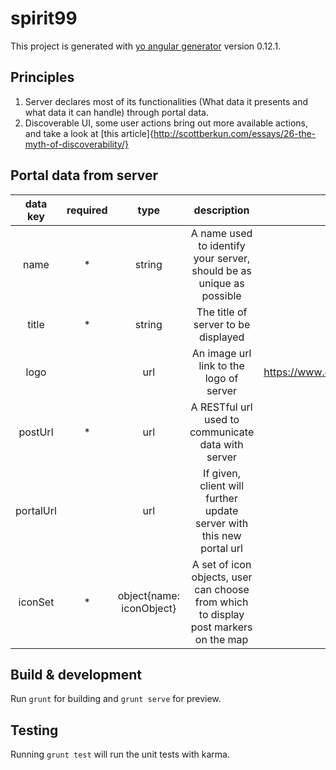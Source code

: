 # spirit99

This project is generated with [yo angular generator](https://github.com/yeoman/generator-angular)
version 0.12.1.

## Principles
1. Server declares most of its functionalities (What data it presents and what data it can handle) through portal data.
2. Discoverable UI, some user actions bring out more available actions, and take a look at [this article]{http://scottberkun.com/essays/26-the-myth-of-discoverability/}

## Portal data from server
| data key | required | type | description | default value |
|:---------:|:--------:|:----------------------:|:------------------------------------------------------------------------------------------------:|:-------------------------------------------------------------:|
| name | * | string | A name used to identify your server, should be as unique as possible | none |
| title | * | string | The title of server to be displayed | none |
| logo |  | url | An image url link to the logo of server  | https://www.evansville.edu/residencelife/images/greenLogo.png |
| postUrl | * | url | A RESTful url used to communicate data with server | none |
| portalUrl |  | url | If given, client will further update server with this new portal url | none |
| iconSet | * | object{name: iconObject} | A set of icon objects, user can choose from which to display post markers on the map | none |

## Build & development

Run `grunt` for building and `grunt serve` for preview.

## Testing

Running `grunt test` will run the unit tests with karma.
